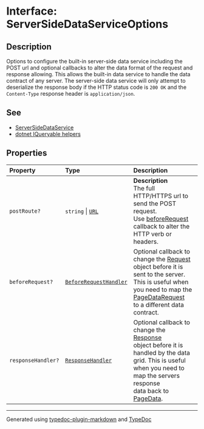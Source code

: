 # Interface: ServerSideDataServiceOptions

## Description

Options to configure the built-in server-side data service including the POST url and optional
callbacks to alter the data format of the request and response allowing. This allows the built-in data service
to handle the data contract of any server. The server-side data service will only attempt to deserialize the response
body if the HTTP status code is `200 OK` and the `Content-Type` response header is `application/json`.

## See

 - [ServerSideDataService](../classes/ServerSideDataService.md)
 - [dotnet IQueryable helpers](https://www.nuget.org/packages/DataGridVueDotnet/0.0.1-alpha)

## Properties

| Property | Type | Description |
| :------ | :------ | :------ |
| `postRoute?` | `string` \| [`URL`]( https://developer.mozilla.org/docs/Web/API/URL ) | **Description**<br />The full HTTP/HTTPS url to send the POST request.<br />Use [beforeRequest](ServerSideDataServiceOptions.md) callback to alter the HTTP verb or headers. |
| `beforeRequest?` | [`BeforeRequestHandler`](../type-aliases/BeforeRequestHandler.md) | Optional callback to change the [Request](https://developer.mozilla.org/docs/Web/API/Request)<br />object before it is sent to the server. This is useful when you need to map the [PageDataRequest](PageDataRequest.md)<br />to a different data contract. |
| `responseHandler?` | [`ResponseHandler`](../type-aliases/ResponseHandler.md) | Optional callback to change the [Response](https://developer.mozilla.org/docs/Web/API/Response)<br />object before it is handled by the data grid. This is useful when you need to map the servers response<br />data back to [PageData](PageData.md). |

***

Generated using [typedoc-plugin-markdown](https://www.npmjs.com/package/typedoc-plugin-markdown) and [TypeDoc](https://typedoc.org/)
